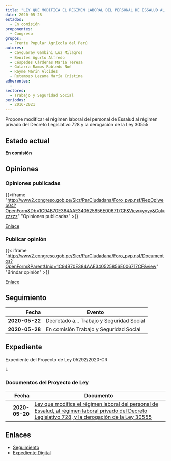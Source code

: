 ```yaml
---
title: "LEY QUE MODIFICA EL RÉGIMEN LABORAL DEL PERSONAL DE ESSALUD AL RÉGIMEN PRIVADO DEL DECRETO LEGISLATIVO 728 Y LA DEROGACIÓN DE LA LEY 30555"
date: 2020-05-28
estados: 
  - En comisión
proponentes: 
  - Congreso
grupos: 
  - Frente Popular Agrícola del Perú
autores: 
  - Cayguaray Gambini Luz Milagros
  - Benites Agurto Alfredo
  - Céspedes Cárdenas María Teresa
  - Gutarra Ramos Robledo Noé
  - Rayme Marín Alcides
  - Retamozo Lezama María Cristina
adherentes: 
  - 
sectores: 
  - Trabajo y Seguridad Social
periodos: 
  - 2016-2021
---
```


Propone modificar el régimen laboral del personal de Essalud al régimen privado del Decreto Legislativo 728 y la derogación de la Ley 30555


## Estado actual

**En comisión**

## Opiniones

### Opiniones publicadas

{{<iframe "http://www2.congreso.gob.pe/Sicr/ParCiudadana/Foro_pvp.nsf/RepOpiweb04?OpenForm&Db=1C94B70E384AAE340525856E006717CF&View=yyyy&Col=zzzzz" "Opiniones publicadas" >}}

[Enlace](http://www2.congreso.gob.pe/Sicr/ParCiudadana/Foro_pvp.nsf/RepOpiweb04?OpenForm&Db=1C94B70E384AAE340525856E006717CF&View=yyyy&Col=zzzzz)
### Publicar opinión

{{< iframe "http://www2.congreso.gob.pe/Sicr/ParCiudadana/Foro_pvp.nsf/Documentos?OpenForm&ParentUnid=1C94B70E384AAE340525856E006717CF&view" "Brindar opinión" >}}

[Enlace](http://www2.congreso.gob.pe/Sicr/ParCiudadana/Foro_pvp.nsf/Documentos?OpenForm&ParentUnid=1C94B70E384AAE340525856E006717CF&view)

## Seguimiento

| Fecha | Evento |
|------:|--------|
| **2020-05-22** | Decretado a... Trabajo y Seguridad Social|
| **2020-05-28** | En comisión Trabajo y Seguridad Social|


## Expediente

Expediente del Proyecto de Ley 05292/2020-CR

L


### Documentos del Proyecto de Ley

| Fecha | Documento |
|------:|--------|
| **2020-05-20** | [Ley que modifica el régimen laboral del personal de Essalud, al régimen laboral privado del Decreto Legislativo 728, y la derogación de la Ley 30555](http://www.leyes.congreso.gob.pe/Documentos/2016_2021/Proyectos_de_Ley_y_de_Resoluciones_Legislativas/PL05292-20200520.pdf) |

## Enlaces 

- [Seguimiento](http://www2.congreso.gob.pe/Sicr/TraDocEstProc/CLProLey2016.nsf/f7fff46988ca05b1052578e100829cc7/6581132ee6a32ec50525856e00716e86?OpenDocument)
- [Expediente Digital](http://www2.congreso.gob.pe/Sicr/TraDocEstProc/CLProLey2016.nsf/f7fff46988ca05b1052578e100829cc7/6581132ee6a32ec50525856e00716e86?OpenDocument&Click=05257FB7005EB655.eb71d0cf91d8294e05256cdf006b5706/$Body/0.1C6C)
